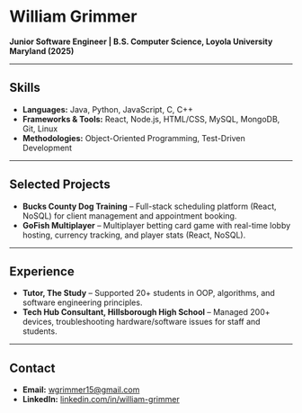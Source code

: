 # William Grimmer

**Junior Software Engineer | B.S. Computer Science, Loyola University Maryland (2025)**

---

## Skills
- **Languages:** Java, Python, JavaScript, C, C++  
- **Frameworks & Tools:** React, Node.js, HTML/CSS, MySQL, MongoDB, Git, Linux  
- **Methodologies:** Object-Oriented Programming, Test-Driven Development  

---

## Selected Projects
- **Bucks County Dog Training** – Full-stack scheduling platform (React, NoSQL) for client management and appointment booking.  
- **GoFish Multiplayer** – Multiplayer betting card game with real-time lobby hosting, currency tracking, and player stats (React, NoSQL).  

---

## Experience
- **Tutor, The Study** – Supported 20+ students in OOP, algorithms, and software engineering principles.  
- **Tech Hub Consultant, Hillsborough High School** – Managed 200+ devices, troubleshooting hardware/software issues for staff and students.  

---

## Contact
- **Email:** [wgrimmer15@gmail.com](mailto:wgrimmer15@gmail.com)  
- **LinkedIn:** [linkedin.com/in/william-grimmer](https://linkedin.com/in/william-grimmer-364805295)  


